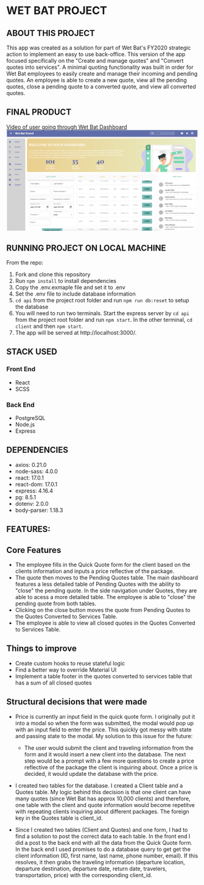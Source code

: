 # WET BAT PROJECT

## ABOUT THIS PROJECT

This app was created as a solution for part of Wet Bat's FY2020 strategic action to implement an easy to use back-office. This version of the app focused specifically on the "Create and manage quotes" and "Convert quotes into services". A minimal quoting functionality was built in order for Wet Bat employees to easily create and manage their incoming and pending quotes. An employee is able to create a new quote, view all the pending quotes, close a pending quote to a converted quote, and view all converted quotes.

## FINAL PRODUCT

[Video of user going through Wet Bat Dashboard](https://drive.google.com/file/d/1Jr_54ZAOoHcjue7ot14qaYyjkuFIIP3J/view?usp=sharing)
![Main Page Screenshot](https://github.com/kourtneyhuget/wet-bat-project/blob/main/docs/MainPageScreenshot.png?raw=true)

## RUNNING PROJECT ON LOCAL MACHINE

From the repo:

1. Fork and clone this repository
2. Run `npm install` to install dependencies
3. Copy the .env.exmaple file and set it to .env
4. Set the .env file to include database information
5. `cd api` from the project root folder and run `npm run db:reset` to setup the database
6. You will need to run two terminals. Start the express server by `cd api` from the project root folder and run `npm start`. In the other terminal, `cd client` and then `npm start`.
7. The app will be served at http://localhost:3000/.

## STACK USED

### Front End

- React
- SCSS

### Back End

- PostgreSQL
- Node.js
- Express

## DEPENDENCIES

- axios: 0.21.0
- node-sass: 4.0.0
- react: 17.0.1
- react-dom: 17.0.1
- express: 4.16.4
- pg: 8.5.1
- dotenv: 2.0.0
- body-parser: 1.18.3

## FEATURES:

## Core Features

- The employee fills in the Quick Quote form for the client based on the clients information and inputs a price reflective of the package.
- The quote then moves to the Pending Quotes table. The main dashboard features a less detailed table of Pending Quotes with the ability to "close" the pending quote. In the side navigation under Quotes, they are able to acess a more detailed table. The employee is able to "close" the pending quote from both tables.
- Clicking on the close button moves the quote from Pending Quotes to the Quotes Converted to Services Table.
- The employee is able to view all closed quotes in the Quotes Converted to Services Table.

## Things to improve

- Create custom hooks to reuse stateful logic
- Find a better way to override Material UI
- Implement a table footer in the quotes converted to services table that has a sum of all closed quotes

## Structural decisions that were made

- Price is currently an input field in the quick quote form. I originally put it into a modal so when the form was submitted, the modal would pop up with an input field to enter the price. This quickly got messy with state and passing state to the modal. My solution to this issue for the future:

  - The user would submit the client and traveling information from the form and it would insert a new client into the database. The next step would be a prompt with a few more questions to create a price reflective of the package the client is inquiring about. Once a price is decided, it would update the database with the price.

- I created two tables for the database. I created a Client table and a Quotes table. My logic behind this decision is that one client can have many quotes (since Wet Bat has approx 10,000 clients) and therefore, one table with the client and quote information would become repetitve with repeating clients inquiring about different packages. The foreign key in the Quotes table is client_id.

- Since I created two tables (Client and Quotes) and one form, I had to find a solution to post the correct data to each table. In the front end I did a post to the back end with all the data from the Quick Quote form. In the back end I used promises to do a database query to get get the client information (ID, first name, last name, phone number, email). If this resolves, it then grabs the traveling information (departure location, departure destination, departure date, return date, travelers, transportation, price) with the corresponding client_id.
